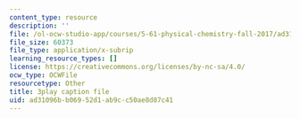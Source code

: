 ```yaml
---
content_type: resource
description: ''
file: /ol-ocw-studio-app/courses/5-61-physical-chemistry-fall-2017/ad31096bb06952d1ab9cc50ae8d87c41_zR6vXHHQZZA.vtt
file_size: 60373
file_type: application/x-subrip
learning_resource_types: []
license: https://creativecommons.org/licenses/by-nc-sa/4.0/
ocw_type: OCWFile
resourcetype: Other
title: 3play caption file
uid: ad31096b-b069-52d1-ab9c-c50ae8d87c41
---
```

